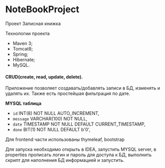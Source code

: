 # NoteBookProject
Проект Записная книжка

Технологии проекта
* Maven 3;
* Tomcat8;
* Spring;
* Hibernate;
* MySQL. 

#### CRUD(create, read, update, delete).
Приложение позволяет создавать/добавлять записи в БД, изменять и удалять их. Также есть простейшая фильтрация по дате.

**MYSQL таблица**

* `id` INT(8) NOT NULL AUTO_INCREMENT,
* `message` VARCHAR(100) NOT NULL,
* `date` TIMESTAMP NOT NULL DEFAULT CURRENT_TIMESTAMP,
* `done` BIT(1) NOT NULL DEFAULT b'0',

Для frontend части использованы thymeleaf, bootstrap

Для запуска необходимо открыть в IDEA, запустить MYSQL server, в properties прописать логин и пароль для доступа к БД, выполнить скрипт для наполнения БД информацией и запустить.
